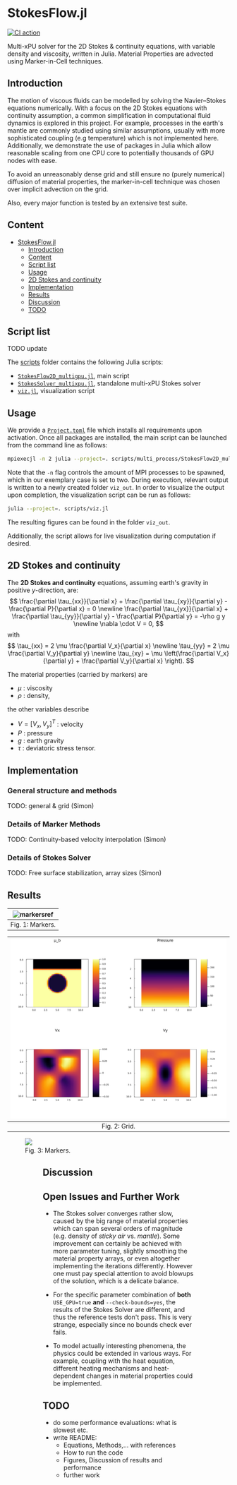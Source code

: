 # StokesFlow.jl

[![CI action](https://github.com/dastrm/StokesFlow.jl/actions/workflows/CI.yml/badge.svg)](https://github.com/dastrm/StokesFlow.jl/actions/workflows/CI.yml)

Multi-xPU solver for the 2D Stokes & continuity equations, with variable density and viscosity, written in Julia. Material Properties are advected using Marker-in-Cell techniques.

## Introduction

The motion of viscous fluids can be modelled by solving the Navier–Stokes equations numerically. With a focus on the 2D Stokes equations with continuity assumption, a common simplification in computational fluid dynamics is explored in this project. For example, processes in the earth's mantle are commonly studied using similar assumptions, usually with more sophisticated coupling (e.g temperature) which is not implemented here. Additionally, we demonstrate the use of packages in Julia which allow reasonable scaling from one CPU core to potentially thousands of GPU nodes with ease.

To avoid an unreasonably dense grid and still ensure no (purely numerical) diffusion of material properties, the marker-in-cell technique was chosen over implicit advection on the grid.

Also, every major function is tested by an extensive test suite.

## Content

- [StokesFlow.jl](#stokesflowjl)
  - [Introduction](#introduction)
  - [Content](#content)
  - [Script list](#script-list)
  - [Usage](#usage)
  - [2D Stokes and continuity](#2d-stokes-and-continuity)
  - [Implementation](#implementation)
  - [Results](#results)
  - [Discussion](#discussion)
  - [TODO](#todo)

## Script list
TODO update

The [scripts](/scripts/) folder contains the following Julia scripts:
- [`StokesFlow2D_multigpu.jl`](scripts/StokesFlow2D_multigpu.jl), main script
- [`StokesSolver_multixpu.jl`](scripts/StokesSolver_multixpu.jl), standalone multi-xPU Stokes solver
- [`viz.jl`](scripts/viz.jl), visualization script

## Usage

We provide a [`Project.toml`](Project.toml) file which installs all requirements upon activation. Once all packages are installed, the main script can be launched from the command line as follows:

```sh
mpiexecjl -n 2 julia --project=. scripts/multi_process/StokesFlow2D_multixpu.jl
```

Note that the `-n` flag controls the amount of MPI processes to be spawned, which in our exemplary case is set to two. During execution, relevant output is written to a newly created folder `viz_out`. In order to visualize the output upon completion, the visualization script can be run as follows:

```sh
julia --project=. scripts/viz.jl
```

The resulting figures can be found in the folder `viz_out`.

Additionally, the script allows for live visualization during computation if desired.

## 2D Stokes and continuity

The **2D Stokes and continuity** equations, assuming earth's gravity in positive $y$-direction, are:
$$
\frac{\partial \tau_{xx}}{\partial x} + \frac{\partial \tau_{xy}}{\partial y} - \frac{\partial P}{\partial x} = 0
\newline
\frac{\partial \tau_{yx}}{\partial x} + \frac{\partial \tau_{yy}}{\partial y} - \frac{\partial P}{\partial y} = -\rho g y
\newline
\nabla \cdot V = 0,
$$
with
$$
\tau_{xx} = 2 \mu \frac{\partial V_x}{\partial x} 
\newline
\tau_{yy} = 2 \mu \frac{\partial V_y}{\partial y} 
\newline
\tau_{xy} = \mu \left(\frac{\partial V_x}{\partial y} + \frac{\partial V_y}{\partial x}  \right).
$$

The material properties (carried by markers) are
* $\mu$ : viscosity
* $\rho$ : density,

the other variables describe
* $V = [V_x, V_y]^T$ : velocity
* $P$ : pressure
* $g$ : earth gravity
* $\tau$ : deviatoric stress tensor.


## Implementation

### General structure and methods

TODO: general & grid (Simon)

### Details of Marker Methods

TODO: Continuity-based velocity interpolation (Simon)

### Details of Stokes Solver

TODO: Free surface stabilization, array sizes (Simon)

## Results

| ![markersref](figures/markersref.gif) |
| :-----------------------------------: |
|           Fig. 1: Markers.            |

| ![gridref](figures/gridref.gif) |
| :-----------------------------: |
|          Fig. 2: Grid.          |

<figure>
    <img src="figures/markersref.gif">
    <figcaption>Fig. 3: Markers.<figcaption>
<figure>


## Discussion

## Open Issues and Further Work

* The Stokes solver converges rather slow, caused by the big range of material properties which can span several orders of magnitude (e.g. density of *sticky air* vs. *mantle*). Some improvement can certainly be achieved with more parameter tuning, slightly smoothing the material property arrays, or even altogether implementing the iterations differently. However one must pay special attention to avoid blowups of the solution, which is a delicate balance.

* For the specific parameter combination of **both** `USE_GPU=true` **and** `--check-bounds=yes`, the results of the Stokes Solver are different, and thus the reference tests don't pass. This is very strange, especially since no bounds check ever fails.

* To model actually interesting phenomena, the physics could be extended in various ways. For example, coupling with the heat equation, different heating mechanisms and heat-dependent changes in material properties could be implemented.

## TODO

* do some performance evaluations: what is slowest etc.
* write README:
    * Equations, Methods,... with references
    * How to run the code
    * Figures, Discussion of results and performance
    * further work

